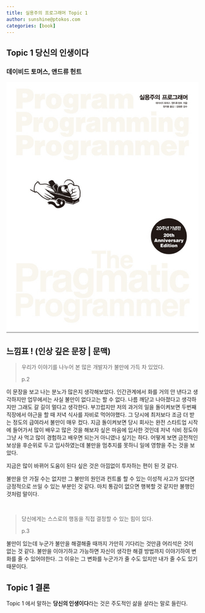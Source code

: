 ```yaml
---
title: 실용주의 프로그래머 Topic 1
author: sunshine@ptokos.com
categories: [book]
---
```


## Topic 1 당신의 인생이다


### 데이비드 토머스, 앤드류 헌트
![Alt text](/assets/img/book/실용주의-프로그래머/cover.png)



## 느낌표 ! (인상 깊은 문장 | 문맥)
> 우리가 이야기를 나누어 본 많은 개발자가 불만에 가득 차 있었다.
> 
> p.2

이 문장을 보고 나는 분노가 많은지 생각해보았다. 인간관계에서 화를 거의 안 낸다고 생각하지만 업무에서는 사실 불만이 없다고는 할 수 없다.
나름 깨닫고 나아졌다고 생각하지만 그래도 갈 길이 멀다고 생각한다. 부끄럽지만 저의 과거의 일을 돌이켜보면 두번째 직장에서 야근을 할 때 저녁 식사를 자비로 먹어야했다.
그 당시에 최저보다 조금 더 받는 정도의 급여라서 불만이 매우 컸다. 
지금 돌이켜보면 당시 회사는 완전 스타트업 시작에 들어가서 많이 배우고 많은 것을 해보자 싶은 마음에 입사한 것인데 저녁 식비 정도야 그냥 사 먹고 많이 경험하고 배우면 되는거 아니였나 싶기는 하다.
어떻게 보면 금전적인 보상을 후순위로 두고 입사하였는데 불만을 멈추지를 못하니 일에 영향을 주는 것을 보았다. 

지금은 많이 바뀌어 도움이 된다 싶은 것은 아낌없이 투자하는 편이 된 것 같다.

불만을 안 가질 수는 없지만 그 불만의 원인과 컨트롤 할 수 있는 이성적 사고가 있다면 긍정적으로 쓰일 수 있는 부분인 것 같다. 마치 통감이 없으면 행복할 것 같지만 불행인 것처럼 말이다.

<br />



> 당신에게는 스스로의 행동을 직접 결정할 수 있는 힘이 있다.
> 
> p.3

불만이 있는데 누군가 불만을 해결해줄 때까지 가만히 기다리는 것만큼 어리석은 것이 없는 것 같다. 
불만을 이야기하고 가능하면 자신이 생각한 해결 방법까지 이야기하여 변화를 줄 수 있어야한다. 
그 이유는 그 변화를 누군가가 줄 수도 있지만 내가 줄 수도 있기 때문이다.

## Topic 1 결론
Topic 1 에서 말하는 **당신의 인생이다**라는 것은 주도적인 삶을 살라는 말로 들린다. 

 





